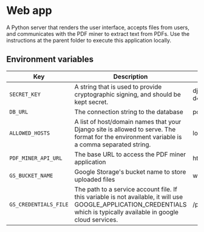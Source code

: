 # Web app

A Python server that renders the user interface, accepts files from users, and communicates with the PDF miner to extract text from PDFs. Use the instructions at the parent folder to execute this application locally.

## Environment variables

| Key         | Description | Example |
| -----------  | ----------- |----------- |
| `SECRET_KEY` | A string that is used to provide cryptographic signing, and should be kept secret. | django-insecure-d462upu)4h4fx!8vl1%g+^#rjk)m#y^1tsul89bq^ttgni+9k= |
| `DB_URL` | The connection string to the database | postgres://user:password@host:port/dbname |
| `ALLOWED_HOSTS` | A list of host/domain names that your Django site is allowed to serve. The format for the environment variable is a comma separated string. | localhost,otherdomain |
| `PDF_MINER_API_URL` | The base URL to access the PDF miner application | http://localhost:8001/ |
| `GS_BUCKET_NAME` | Google Storage's bucket name to store uploaded files | web_app_bucket |
| `GS_CREDENTIALS_FILE` | The path to a service account file. If this variable is not available, it will use GOOGLE_APPLICATION_CREDENTIALS which is typically available in google cloud services. | /path/bucket_service_account.json |
